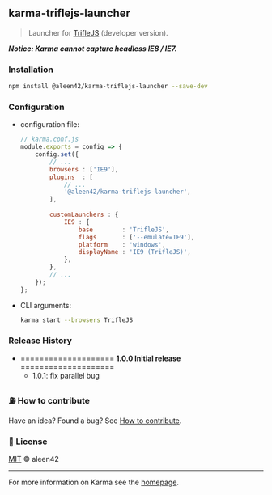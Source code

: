 ## karma-triflejs-launcher

> Launcher for [TrifleJS](https://github.com/sdesalas/trifleJS) (developer version).

***Notice: Karma cannot capture headless IE8 / IE7.***

### Installation

```bash
npm install @aleen42/karma-triflejs-launcher --save-dev
```

### Configuration

- configuration file:

    ```js
    // karma.conf.js
    module.exports = config => {
        config.set({
            // ...
            browsers : ['IE9'],
            plugins  : [
                // ...
                '@aleen42/karma-triflejs-launcher',
            ],
            
            customLaunchers : {
                IE9 : {
                    base        : 'TrifleJS',
                    flags       : ['--emulate=IE9'],
                    platform    : 'windows',
                    displayName : 'IE9 (TrifleJS)',
                },
            },
            // ...
        });
    };
    ```

- CLI arguments:

    ```bash
    karma start --browsers TrifleJS
    ```

### Release History

* ==================== **1.0.0 Initial release** ====================
    * 1.0.1: fix parallel bug

### :fuelpump: How to contribute

Have an idea? Found a bug? See [How to contribute](https://wiki.aleen42.com/contribution.html).

### :scroll: License

[MIT](https://wiki.aleen42.com/MIT.html) © aleen42

----

For more information on Karma see the [homepage](http://karma-runner.github.io/).
